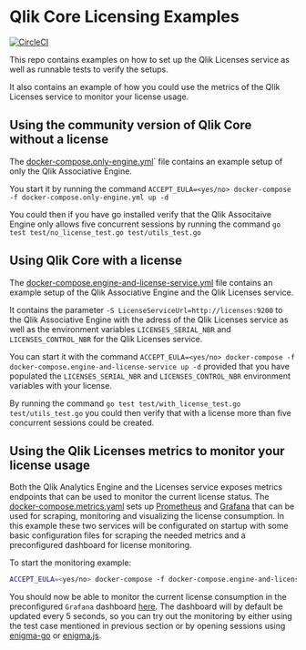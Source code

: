 # Qlik Core Licensing Examples

[![CircleCI](https://circleci.com/gh/qlik-oss/core-using-licenses.svg?style=shield)](https://circleci.com/gh/qlik-oss/core-using-licenses)

This repo contains examples on how to set up the Qlik Licenses service as well as runnable tests to verify the setups.

It also contains an example of how you could use the metrics of the Qlik Licenses service to monitor your license usage.

## Using the community version of Qlik Core without a license

The [docker-compose.only-engine.yml](./docker-compose.only-engine)` file contains an example setup of only the Qlik Associative Engine.

You start it by running the command `ACCEPT_EULA=<yes/no> docker-compose -f docker-compose.only-engine.yml up -d`

You could then if you have go installed verify that the Qlik Associtaive Engine only allows five concurrent sessions by running the command `go test test/no_license_test.go test/utils_test.go`

## Using Qlik Core with a license

The [docker-compose.engine-and-license-service.yml](./docker-compose.engine-and-license-service.yml) file contains an example setup of the Qlik Associative Engine and the Qlik Licenses service.

It contains the parameter `-S LicenseServiceUrl=http://licenses:9200` to the Qlik Associative Engine with the adress of the Qlik Licenses service as well as the environment variables `LICENSES_SERIAL_NBR` and `LICENSES_CONTROL_NBR` for the Qlik Licenses service.

You can start it with the command `ACCEPT_EULA=<yes/no> docker-compose -f docker-compose.engine-and-license-service up -d` provided that you have populated the `LICENSES_SERIAL_NBR` and `LICENSES_CONTROL_NBR` environment variables with your license.

By running the command `go test test/with_license_test.go test/utils_test.go` you could then verify that with a license more than five concurrent sessions could be created.

## Using the Qlik Licenses metrics to monitor your license usage

Both the Qlik Analytics Engine and the Licenses service exposes metrics endpoints that can be used to monitor the current license status.
The [docker-compose.metrics.yaml](./docker-compose.metrics.yml) sets up [Prometheus](https://prometheus.io/) and [Grafana](https://grafana.com/) that can be used for scraping, monitoring and visualizing the license consumption.
In this example these two services will be configurated on startup with some basic configuration files for scraping the needed metrics and a preconfigured dashboard for license monitoring.

To start the monitoring example:

```bash
ACCEPT_EULA=<yes/no> docker-compose -f docker-compose.engine-and-license-service.yml -f docker-compose.metrics.yml up -d
```

You should now be able to monitor the current license consumption in the preconfigured `Grafana` dashboard [here](http://localhost:3000/d/license_monitoring/qlik-core-licensing-monitoring?refresh=5s&orgId=1).
The dashboard will by default be updated every 5 seconds, so you can try out the monitoring by either using the test case mentioned in previous section or by opening sessions using [enigma-go](https://github.com/qlik-oss/enigma-go) or [enigma.js](https://github.com/qlik-oss/enigma.js).
